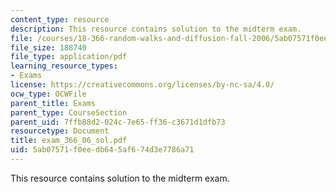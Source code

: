 ```yaml
---
content_type: resource
description: This resource contains solution to the midterm exam.
file: /courses/18-366-random-walks-and-diffusion-fall-2006/5ab07571f0eedb645af674d3e7786a71_exam_366_06_sol.pdf
file_size: 188740
file_type: application/pdf
learning_resource_types:
- Exams
license: https://creativecommons.org/licenses/by-nc-sa/4.0/
ocw_type: OCWFile
parent_title: Exams
parent_type: CourseSection
parent_uid: 7ffb88d2-024c-7e65-ff36-c3671d1dfb73
resourcetype: Document
title: exam_366_06_sol.pdf
uid: 5ab07571-f0ee-db64-5af6-74d3e7786a71
---
```

This resource contains solution to the midterm exam.